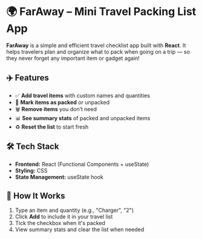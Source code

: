 # 🌍 FarAway – Mini Travel Packing List App

**FarAway** is a simple and efficient travel checklist app built with **React**. It helps travelers plan and organize what to pack when going on a trip — so they never forget any important item or gadget again!

## ✈️ Features

- ✅ **Add travel items** with custom names and quantities
- 🎒 **Mark items as packed** or unpacked
- 🗑️ **Remove items** you don’t need
- 📊 **See summary stats** of packed and unpacked items
- ♻️ **Reset the list** to start fresh

## 🛠️ Tech Stack

- **Frontend:** React (Functional Components + useState)
- **Styling:** CSS
- **State Management:** useState hook

## 🧭 How It Works

1. Type an item and quantity (e.g., "Charger", "2")
2. Click **Add** to include it in your travel list
3. Tick the checkbox when it's packed
4. View summary stats and clear the list when needed
